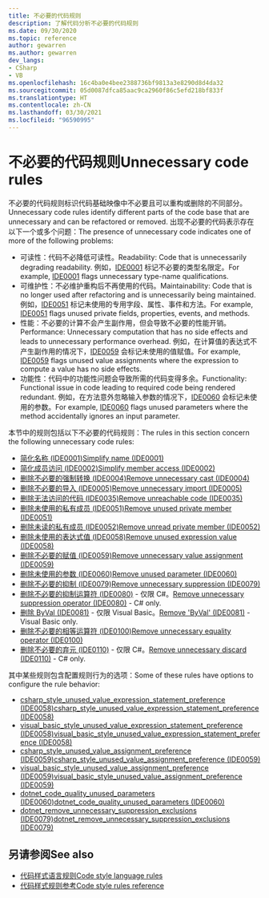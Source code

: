 ```yaml
---
title: 不必要的代码规则
description: 了解代码分析不必要的代码规则
ms.date: 09/30/2020
ms.topic: reference
author: gewarren
ms.author: gewarren
dev_langs:
- CSharp
- VB
ms.openlocfilehash: 16c4ba0e4bee2388736bf9813a3e8290d8d4da32
ms.sourcegitcommit: 05d0087dfca85aac9ca2960f86c5efd218bf833f
ms.translationtype: HT
ms.contentlocale: zh-CN
ms.lasthandoff: 03/30/2021
ms.locfileid: "96590995"
---
```

# <a name="unnecessary-code-rules"></a><span data-ttu-id="e7045-103">不必要的代码规则</span><span class="sxs-lookup"><span data-stu-id="e7045-103">Unnecessary code rules</span></span>

<span data-ttu-id="e7045-104">不必要的代码规则标识代码基础映像中不必要且可以重构或删除的不同部分。</span><span class="sxs-lookup"><span data-stu-id="e7045-104">Unnecessary code rules identify different parts of the code base that are unnecessary and can be refactored or removed.</span></span> <span data-ttu-id="e7045-105">出现不必要的代码表示存在以下一个或多个问题：</span><span class="sxs-lookup"><span data-stu-id="e7045-105">The presence of unnecessary code indicates one of more of the following problems:</span></span>

- <span data-ttu-id="e7045-106">可读性：代码不必降低可读性。</span><span class="sxs-lookup"><span data-stu-id="e7045-106">Readability: Code that is unnecessarily degrading readability.</span></span> <span data-ttu-id="e7045-107">例如，[IDE0001](ide0001.md) 标记不必要的类型名限定。</span><span class="sxs-lookup"><span data-stu-id="e7045-107">For example, [IDE0001](ide0001.md) flags unnecessary type-name qualifications.</span></span>
- <span data-ttu-id="e7045-108">可维护性：不必维护重构后不再使用的代码。</span><span class="sxs-lookup"><span data-stu-id="e7045-108">Maintainability: Code that is no longer used after refactoring and is unnecessarily being maintained.</span></span> <span data-ttu-id="e7045-109">例如，[IDE0051](ide0051.md) 标记未使用的专用字段、属性、事件和方法。</span><span class="sxs-lookup"><span data-stu-id="e7045-109">For example, [IDE0051](ide0051.md) flags unused private fields, properties, events, and methods.</span></span>
- <span data-ttu-id="e7045-110">性能：不必要的计算不会产生副作用，但会导致不必要的性能开销。</span><span class="sxs-lookup"><span data-stu-id="e7045-110">Performance: Unnecessary computation that has no side effects and leads to unnecessary performance overhead.</span></span> <span data-ttu-id="e7045-111">例如，在计算值的表达式不产生副作用的情况下，[IDE0059](ide0059.md) 会标记未使用的值赋值。</span><span class="sxs-lookup"><span data-stu-id="e7045-111">For example, [IDE0059](ide0059.md) flags unused value assignments where the expression to compute a value has no side effects.</span></span>
- <span data-ttu-id="e7045-112">功能性：代码中的功能性问题会导致所需的代码变得多余。</span><span class="sxs-lookup"><span data-stu-id="e7045-112">Functionality: Functional issue in code leading to required code being rendered redundant.</span></span> <span data-ttu-id="e7045-113">例如，在方法意外忽略输入参数的情况下，[IDE0060](ide0060.md) 会标记未使用的参数。</span><span class="sxs-lookup"><span data-stu-id="e7045-113">For example, [IDE0060](ide0060.md) flags unused parameters where the method accidentally ignores an input parameter.</span></span>

<span data-ttu-id="e7045-114">本节中的规则包括以下不必要的代码规则：</span><span class="sxs-lookup"><span data-stu-id="e7045-114">The rules in this section concern the following unnecessary code rules:</span></span>

- [<span data-ttu-id="e7045-115">简化名称 (IDE0001)</span><span class="sxs-lookup"><span data-stu-id="e7045-115">Simplify name (IDE0001)</span></span>](ide0001.md)
- [<span data-ttu-id="e7045-116">简化成员访问 (IDE0002)</span><span class="sxs-lookup"><span data-stu-id="e7045-116">Simplify member access (IDE0002)</span></span>](ide0002.md)
- [<span data-ttu-id="e7045-117">删除不必要的强制转换 (IDE0004)</span><span class="sxs-lookup"><span data-stu-id="e7045-117">Remove unnecessary cast (IDE0004)</span></span>](ide0004.md)
- [<span data-ttu-id="e7045-118">删除不必要的导入 (IDE0005)</span><span class="sxs-lookup"><span data-stu-id="e7045-118">Remove unnecessary import (IDE0005)</span></span>](ide0005.md)
- [<span data-ttu-id="e7045-119">删除无法访问的代码 (IDE0035)</span><span class="sxs-lookup"><span data-stu-id="e7045-119">Remove unreachable code (IDE0035)</span></span>](ide0035.md)
- [<span data-ttu-id="e7045-120">删除未使用的私有成员 (IDE0051)</span><span class="sxs-lookup"><span data-stu-id="e7045-120">Remove unused private member (IDE0051)</span></span>](ide0051.md)
- [<span data-ttu-id="e7045-121">删除未读的私有成员 (IDE0052)</span><span class="sxs-lookup"><span data-stu-id="e7045-121">Remove unread private member (IDE0052)</span></span>](ide0052.md)
- [<span data-ttu-id="e7045-122">删除未使用的表达式值 (IDE0058)</span><span class="sxs-lookup"><span data-stu-id="e7045-122">Remove unused expression value (IDE0058)</span></span>](ide0058.md)
- [<span data-ttu-id="e7045-123">删除不必要的赋值 (IDE0059)</span><span class="sxs-lookup"><span data-stu-id="e7045-123">Remove unnecessary value assignment (IDE0059)</span></span>](ide0059.md)
- [<span data-ttu-id="e7045-124">删除未使用的参数 (IDE0060)</span><span class="sxs-lookup"><span data-stu-id="e7045-124">Remove unused parameter (IDE0060)</span></span>](ide0060.md)
- [<span data-ttu-id="e7045-125">删除不必要的抑制 (IDE0079)</span><span class="sxs-lookup"><span data-stu-id="e7045-125">Remove unnecessary suppression (IDE0079)</span></span>](ide0079.md)
- <span data-ttu-id="e7045-126">[删除不必要的抑制运算符 (IDE0080)](ide0080.md) - 仅限 C#。</span><span class="sxs-lookup"><span data-stu-id="e7045-126">[Remove unnecessary suppression operator (IDE0080)](ide0080.md) - C# only.</span></span>
- <span data-ttu-id="e7045-127">[删除 ByVal (IDE0081)](ide0081.md) - 仅限 Visual Basic。</span><span class="sxs-lookup"><span data-stu-id="e7045-127">[Remove 'ByVal' (IDE0081)](ide0081.md) - Visual Basic only.</span></span>
- [<span data-ttu-id="e7045-128">删除不必要的相等运算符 (IDE0100)</span><span class="sxs-lookup"><span data-stu-id="e7045-128">Remove unnecessary equality operator (IDE0100)</span></span>](ide0100.md)
- <span data-ttu-id="e7045-129">[删除不必要的弃元 (IDE0110)](ide0110.md) - 仅限 C#。</span><span class="sxs-lookup"><span data-stu-id="e7045-129">[Remove unnecessary discard (IDE0110)](ide0110.md) - C# only.</span></span>

<span data-ttu-id="e7045-130">其中某些规则包含配置规则行为的选项：</span><span class="sxs-lookup"><span data-stu-id="e7045-130">Some of these rules have options to configure the rule behavior:</span></span>

- [<span data-ttu-id="e7045-131">csharp_style_unused_value_expression_statement_preference (IDE0058)</span><span class="sxs-lookup"><span data-stu-id="e7045-131">csharp_style_unused_value_expression_statement_preference (IDE0058)</span></span>](ide0058.md#csharp_style_unused_value_expression_statement_preference)
- [<span data-ttu-id="e7045-132">visual_basic_style_unused_value_expression_statement_preference (IDE0058)</span><span class="sxs-lookup"><span data-stu-id="e7045-132">visual_basic_style_unused_value_expression_statement_preference (IDE0058)</span></span>](ide0058.md#visual_basic_style_unused_value_expression_statement_preference)
- [<span data-ttu-id="e7045-133">csharp_style_unused_value_assignment_preference (IDE0059)</span><span class="sxs-lookup"><span data-stu-id="e7045-133">csharp_style_unused_value_assignment_preference (IDE0059)</span></span>](ide0059.md#csharp_style_unused_value_assignment_preference)
- [<span data-ttu-id="e7045-134">visual_basic_style_unused_value_assignment_preference (IDE0059)</span><span class="sxs-lookup"><span data-stu-id="e7045-134">visual_basic_style_unused_value_assignment_preference (IDE0059)</span></span>](ide0059.md#visual_basic_style_unused_value_assignment_preference)
- [<span data-ttu-id="e7045-135">dotnet_code_quality_unused_parameters (IDE0060)</span><span class="sxs-lookup"><span data-stu-id="e7045-135">dotnet_code_quality_unused_parameters (IDE0060)</span></span>](ide0060.md#dotnet_code_quality_unused_parameters)
- [<span data-ttu-id="e7045-136">dotnet_remove_unnecessary_suppression_exclusions (IDE0079)</span><span class="sxs-lookup"><span data-stu-id="e7045-136">dotnet_remove_unnecessary_suppression_exclusions (IDE0079)</span></span>](ide0079.md#dotnet_remove_unnecessary_suppression_exclusions)

## <a name="see-also"></a><span data-ttu-id="e7045-137">另请参阅</span><span class="sxs-lookup"><span data-stu-id="e7045-137">See also</span></span>

- [<span data-ttu-id="e7045-138">代码样式语言规则</span><span class="sxs-lookup"><span data-stu-id="e7045-138">Code style language rules</span></span>](language-rules.md)
- [<span data-ttu-id="e7045-139">代码样式规则参考</span><span class="sxs-lookup"><span data-stu-id="e7045-139">Code style rules reference</span></span>](index.md)
